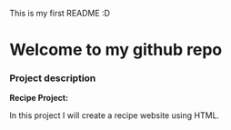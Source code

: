 This is my first README :D

# Welcome to my github repo

### Project description
**Recipe Project:** 

In this project I will create a recipe website using HTML. 
